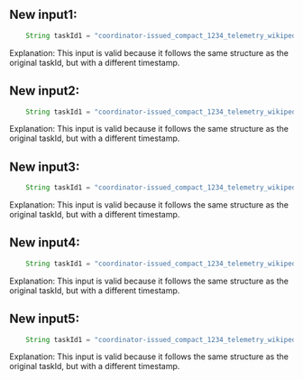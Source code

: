 ## New input1:
```java
    String taskId1 = "coordinator-issued_compact_1234_telemetry_wikipedia_geteditfailuresinnorthamerica_agg_summ_116_pcgkebcl_2023-07-19T16:53:11.416Z";
```
Explanation: This input is valid because it follows the same structure as the original taskId, but with a different timestamp.

## New input2:
```java
    String taskId1 = "coordinator-issued_compact_1234_telemetry_wikipedia_geteditfailuresinnorthamerica_agg_summ_116_pcgkebcl_2023-07-20T16:53:11.416Z";
```
Explanation: This input is valid because it follows the same structure as the original taskId, but with a different timestamp.

## New input3:
```java
    String taskId1 = "coordinator-issued_compact_1234_telemetry_wikipedia_geteditfailuresinnorthamerica_agg_summ_116_pcgkebcl_2023-07-21T16:53:11.416Z";
```
Explanation: This input is valid because it follows the same structure as the original taskId, but with a different timestamp.

## New input4:
```java
    String taskId1 = "coordinator-issued_compact_1234_telemetry_wikipedia_geteditfailuresinnorthamerica_agg_summ_116_pcgkebcl_2023-07-22T16:53:11.416Z";
```
Explanation: This input is valid because it follows the same structure as the original taskId, but with a different timestamp.

## New input5:
```java
    String taskId1 = "coordinator-issued_compact_1234_telemetry_wikipedia_geteditfailuresinnorthamerica_agg_summ_116_pcgkebcl_2023-07-23T16:53:11.416Z";
```
Explanation: This input is valid because it follows the same structure as the original taskId, but with a different timestamp.
